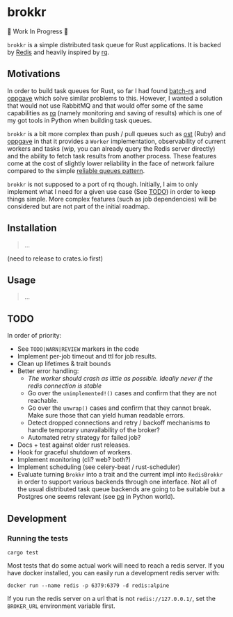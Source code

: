 brokkr
======

:construction: Work In Progress :construction:

`brokkr` is a simple distributed task queue for Rust applications. It is backed by [Redis](https://redis.io/) and heavily inspired by [rq](http://python-rq.org/).

Motivations
-----------

In order to build task queues for Rust, so far I had found [batch-rs](https://github.com/kureuil/batch-rs) and [oppgave](https://github.com/badboy/oppgave) which solve similar problems to this. However, I wanted a solution that would not use RabbitMQ and that would offer some of the same capabilities as [rq](http://python-rq.org/) (namely monitoring and saving of results) which is one of my got tools in Python when building task queues.

`brokkr` is a bit more complex than push / pull queues such as [ost](https://github.com/soveran/ost) (Ruby) and [oppgave](https://github.com/badboy/oppgave) in that it provides a `Worker` implementation, observability of current workers and tasks (wip, you can already query the Redis server directly) and the ability to fetch task results from another process. These features come at the cost of slightly lower reliability in the face of network failure compared to the simple [reliable queues pattern](https://redis.io/commands/rpoplpush).

`brokkr` is not supposed to a port of rq though. Initially, I aim to only implement what I need for a given use case (See [TODO](#todo)) in order to keep things simple. More complex features (such as job dependencies) will be considered but are not part of the initial roadmap.

Installation
------------

> ...

(need to release to crates.io first)

Usage
-----

> ...

TODO
----

In order of priority:

- See `TODO|WARN|REVIEW` markers in the code
- Implement per-job timeout and ttl for job results.
- Clean up lifetimes & trait bounds
- Better error handling:
  - *The worker should crash as little as possible. Ideally never if the redis connection is stable*
  - Go over the `unimplemented!()` cases and confirm that they are not reachable.
  - Go over the `unwrap()` cases and confirm that they cannot break. Make sure those that can yield human readable errors.
  - Detect dropped connections and retry / backoff mechanisms to handle temporary unavailability of the broker?
  - Automated retry strategy for failed job?
- Docs + test against older rust releases.
- Hook for graceful shutdown of workers.
- Implement monitoring (cli? web? both?)
- Implement scheduling (see celery-beat / rust-scheduler)
- Evaluate turning `Brokkr` into a trait and the current impl into `RedisBrokkr` in order to support various backends through one interface. Not all of the usual distributed task queue backends are going to be suitable but a Postgres one seems relevant (see [pq](https://github.com/malthe/pq/) in Python world).


Development
-----------

### Running the tests

```
cargo test
```

Most tests that do some actual work will need to reach a redis server. If you have docker installed, you can easily run a development redis server with:

```
docker run --name redis -p 6379:6379 -d redis:alpine
```

If you run the redis server on a url that is not `redis://127.0.0.1/`, set the `BROKER_URL` environment variable first.
